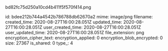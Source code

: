 bd82fc75d250a10cd4b411f5f570f414.png

id: bdee212b744a4542b786788db62670a2
mime: image/png
filename: 
created_time: 2020-08-27T16:00:28.051Z
updated_time: 2020-08-27T16:00:28.051Z
user_created_time: 2020-08-27T16:00:28.051Z
user_updated_time: 2020-08-27T16:00:28.051Z
file_extension: png
encryption_cipher_text: 
encryption_applied: 0
encryption_blob_encrypted: 0
size: 27367
is_shared: 0
type_: 4
